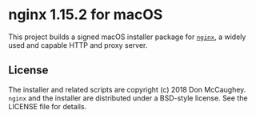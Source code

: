 nginx 1.15.2 for macOS
======================

This project builds a signed macOS installer package for [`nginx`][1], a
widely used and capable HTTP and proxy server.

[1]: http://nginx.org "nginx"

## License

The installer and related scripts are copyright (c) 2018 Don McCaughey.
`nginx` and the installer are distributed under a BSD-style license.
See the LICENSE file for details.

